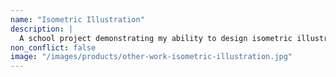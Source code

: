 ```yaml
---
name: "Isometric Illustration"
description: |
  A school project demonstrating my ability to design isometric illustrations The theme for this project is to show the passage of time. The illustration shows the evolution of transportation over three scenes, with shifting colour schemes and the sands of time running throughout.
non_conflict: false
image: "/images/products/other-work-isometric-illustration.jpg"
---
```

